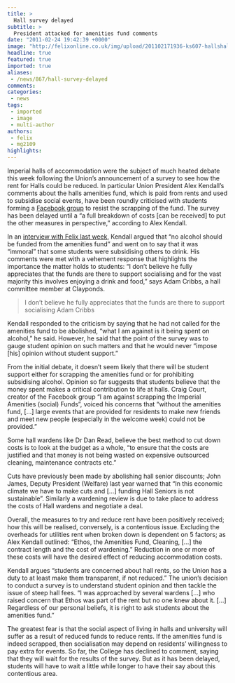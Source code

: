 ```yaml
---
title: >
  Hall survey delayed
subtitle: >
  President attacked for amenities fund comments
date: "2011-02-24 19:42:39 +0000"
image: "http://felixonline.co.uk/img/upload/201102171936-ks607-hallshal.jpg"
headline: true
featured: true
imported: true
aliases:
 - /news/867/hall-survey-delayed
comments:
categories:
 - news
tags:
 - imported
 - image
 - multi-author
authors:
 - felix
 - mg2109
highlights:
---
```


Imperial halls of accommodation were the subject of much heated debate this week following the Union’s announcement of a survey to see how the rent for Halls could be reduced. In particular Union President Alex Kendall’s comments about the halls amenities fund, which is paid from rents and used to subsidise social events, have been roundly criticised with students forming a [Facebook group](http://www.facebook.com/home.php?sk=group_190226594345429&ap=1) to resist the scrapping of the fund. The survey has been delayed until a “a full breakdown of costs [can be received] to put the other measures in perspective,” according to Alex Kendall.

In an [interview with Felix last week](http://felixonline.co.uk/?article=812), Kendall argued that “no alcohol should be funded from the amenities fund” and went on to say that it was “immoral” that some students were subsidising others to drink. His comments were met with a vehement response that highlights the importance the matter holds to students: “I don’t believe he fully appreciates that the funds are there to support socialising and for the vast majority this involves enjoying a drink and food,” says Adam Cribbs, a hall committee member at Clayponds.

> I don’t believe he fully appreciates that the funds are there to support socialising
> Adam Cribbs

Kendall responded to the criticism by saying that he had not called for the amenities fund to be abolished, “what I am against is it being spent on alcohol,” he said. However, he said that the point of the survey was to gauge student opinion on such matters and that he would never “impose [his] opinion without student support.”

From the initial debate, it doesn’t seem likely that there will be student support either for scrapping the amenities fund or for prohibiting subsidising alcohol. Opinion so far suggests that students believe that the money spent makes a critical contribution to life at halls. Craig Court, creator of the Facebook group “I am against scrapping the Imperial Amenities (social) Funds”, voiced his concerns that “without the amenities fund, […] large events that are provided for residents to make new friends and meet new people (especially in the welcome week) could not be provided.”

Some hall wardens like Dr Dan Read, believe the best method to cut down costs is to look at the budget as a whole, “to ensure that the costs are justified and that money is not being wasted on expensive outsourced cleaning, maintenance contracts etc.”

Cuts have previously been made by abolishing hall senior discounts; John James, Deputy President (Welfare) last year warned that “In this economic climate we have to make cuts and [...] funding Hall Seniors is not sustainable”. Similarly a wardening review is due to take place to address the costs of Hall wardens and negotiate a deal.

Overall, the measures to try and reduce rent have been positively received; how this will be realised, conversely, is a contentious issue. Excluding the overheads for utilities rent when broken down is dependent on 5 factors; as Alex Kendall outlined: “Ethos, the Amenities Fund, Cleaning, […] the contract length and the cost of wardening.” Reduction in one or more of these costs will have the desired effect of reducing accommodation costs.

Kendall argues “students are concerned about hall rents, so the Union has a duty to at least make them transparent, if not reduced.” The union’s decision to conduct a survey is to understand student opinion and then tackle the issue of steep hall fees. “I was approached by several wardens […] who raised concern that Ethos was part of the rent but no one knew about it. […] Regardless of our personal beliefs, it is right to ask students about the amenities fund.”

The greatest fear is that the social aspect of living in halls and university will suffer as a result of reduced funds to reduce rents. If the amenities fund is indeed scrapped, then socialisation may depend on residents’ willingness to pay extra for events. So far, the College has declined to comment, saying that they will wait for the results of the survey. But as it has been delayed, students will have to wait a little while longer to have their say about this contentious area.

